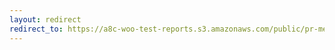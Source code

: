 ```yaml
---
layout: redirect
redirect_to: https://a8c-woo-test-reports.s3.amazonaws.com/public/pr-merge/42980/e2e/index.html
---
```

